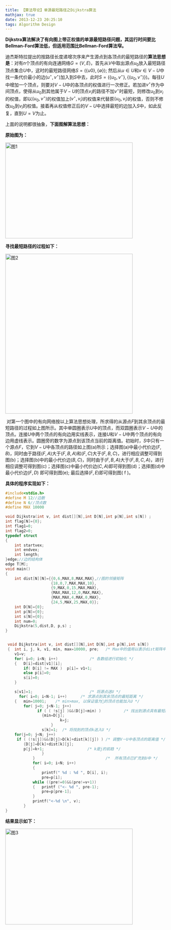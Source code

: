 ```yaml
---
title: 【算法导论】单源最短路径之Dijkstra算法
mathjax: true
date: 2013-12-23 20:25:10
tags: Algorithm Design
---
```




​    **Dijkstra算法解决了有向图上带正权值的单源最短路径问题，其运行时间要比Bellman-Ford算法低，但适用范围比Bellman-Ford算法窄。**

<!--more-->

迪杰斯特拉提出的按路径长度递增次序来产生源点到各顶点的最短路径的**算法思想是**：对有$n$个顶点的有向连通网络$G=(V, E)$，首先从$V$中取出源点$u_0$放入最短路径顶点集合$U$中，这时的最短路径网络$S=(\{u0\}, \{\emptyset\})$; 然后从$u\in U$和$v\in V-U$中找一条代价最小的边$(u^\star, v^\star)$加入到$S$中去，此时$S=(\{u_0, v^\star\}, \{(u_0, v^\star)\})$。每往$U$中增加一个顶点，则要对$V-U$中的各顶点的权值进行一次修正。若加进$v^\star$作为中间顶点，使得从$u_0$到其他属于$V-U$的顶点$v_i$的路径不加$v^\star$时最短，则修改$u_0$到$v_i$的权值，即以$(u_0, v^\star)$的权值加上$(v^\star, v_i)$的权值来代替原$(u_0, v_i)$的权值，否则不修改$u_0$到$v_i$的权值。接着再从权值修正后的$V-U$中选择最短的边加入$S$中，如此反复，直到$U=V$为止。

上面的说明都很抽象，**下面图解算法思想：**

   **原始图为：**

<img src="https://cdn.jsdelivr.net/gh/tengweitw/FigureBed@latest/20131223/20131223_fig001.jpg" width="400" height="300" title="图1" alt="图1" >

**寻找最短路径的过程如下：**

<img src="https://cdn.jsdelivr.net/gh/tengweitw/FigureBed@latest/20131223/20131223_fig002.jpg" width="400" height="500" title="图2" alt="图2" >

​    对第一个图中的有向网络按以上算法思想处理，所求得的从源点$F$到其余顶点的最短路径的过程如上图所示。其中单圆圈表示$U$中的顶点，而双圆圈表示$V-U$中的顶点。连接$U$中两个顶点的有向边用实线表示，连接$U$和$V-U$中两个顶点的有向边用虚线表示。圆圈旁的数字为源点到该顶点当前的距离值。
​    初始时，$S$中只有一个源点$F$，它到$V-U$中各顶点的路径如上图(a)所示；选择图(a)中最小代价边$(F,B)$，同时由于路径$(F, A)$大于$(F, B, A)$和$(F, C)$大于$(F, B, C)$，进行相应调整可得到图(b)；选择图(b)中的最小代价边$(B, C)$，同时由于$(F, B, A)$大于$(F, B, C, A)$，进行相应调整可得到图(c)；选择图(c)中最小代价边$(C, A)$即可得到图(d)；选择图(d)中最小代价边$(F, D)$ 即可得到图(e); 最后选择$(F, E)$即可得到图( f )。

**具体的程序实现如下：**



```cpp
#include<stdio.h>
#define M 12//边数
#define N 6//顶点数
#define MAX 10000

void Dijkstra(int v, int dist[][N],int D[N],int p[N],int s[N]) ;
int flag[N]={0};
int flag1=0;
int flag2=0;
typedef struct
{
	int startvex;
	int endvex;
	int length;
}edge;//边的结构体
edge T[M];
void main()
{
	int dist[N][N]={{0,6,MAX,8,MAX,MAX},//图的邻接矩阵
					{18,0,7,MAX,MAX,10},
					{9,MAX,0,15,MAX,MAX},
					{MAX,MAX,12,0,MAX,MAX},
					{MAX,MAX,4,MAX,0,MAX},
					{24,5,MAX,25,MAX,0}};
	int D[N]={0};
	int p[N]={0};
	int s[N]={0};
	int num=0;
    Dijkstra(5,dist,D, p,s) ;
}


 void Dijkstra(int v, int dist[][N],int D[N],int p[N],int s[N]) 
 { 	int i, j, k, v1, min, max=10000, pre; 	/* Max中的值用以表示dist矩阵中的值 */
	v1=v; 
	for( i=0; i<N; i++)              /* 各数组进行初始化 */
	{	D[i]=dist[v1][i]; 
		if( D[i] != MAX )  p[i]= v1+1; 
		else p[i]=0; 
		s[i]=0; 
	}

	s[v1]=1;     		             /* 将源点送U */
	  for( i=0; i<N-1; i++) 	 /* 求源点到其余顶点的最短距离 */
	{	min=10001;    /* min>max, 以保证值为的顶点也能加入U */
		for( j=0; j<N-1; j++)
			  if ( ( !s[j] )&&(D[j]<min) )  		/* 找出到源点具有最短距离的边 */
		  		{min=D[j]; 
						k=j; 
		 			}
				s[k]=1;  /* 将找到的顶点k送入U */	
	for(j=0; j<N; j++)
	 if ( (!s[j])&&(D[j]>D[k]+dist[k][j]) ) /* 调整V－U中各顶点的距离值 */
		{D[j]=D[k]+dist[k][j]; 
		p[j]=k+1;                  	/* k是j的前趋 */
				}
			}                           	/*  所有顶点已扩充到U中 */
			for( i=0; i<N; i++)
			{
				printf(" %d : %d ", D[i], i);
				pre=p[i]; 
			while ((pre!=0)&&(pre!=v+1))
			{	printf ("<- %d ", pre-1); 
				pre=p[pre-1]; 
			}
			printf("<-%d \n", v); 
		}
}	 	
```


**结果显示如下：**

<img src="https://cdn.jsdelivr.net/gh/tengweitw/FigureBed@latest/20131223/20131223_fig003.jpg" width="400" height="300" title="图3" alt="图3" >













